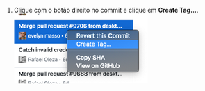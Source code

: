 1. Clique com o botão direito no commit e clique em **Create Tag...**. ![Selecione o item do menu criar tag](/assets/images/help/desktop/select-create-tag.png)